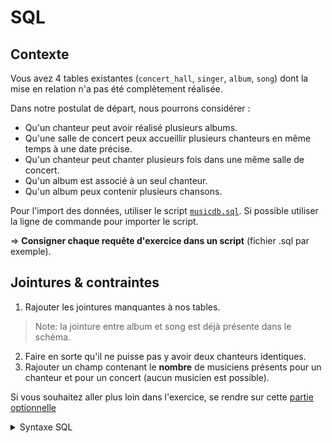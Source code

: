 # SQL

## Contexte

Vous avez 4 tables existantes (`concert_hall`, `singer`, `album`, `song`) dont la mise en relation n'a pas été complètement réalisée.

Dans notre postulat de départ, nous pourrons considérer :

- Qu'un chanteur peut avoir réalisé plusieurs albums.
- Qu'une salle de concert peux accueillir plusieurs chanteurs en même temps à une date précise.
- Qu'un chanteur peut chanter plusieurs fois dans une même salle de concert.
- Qu'un album est associé à un seul chanteur.
- Qu'un album peux contenir plusieurs chansons.

Pour l'import des données, utiliser le script [`musicdb.sql`](https://raw.githubusercontent.com/O-clock-Alumni/fiches-recap/master/symfony/themes/ressources/musicdb.sql?token=AAN6C2JNNGWWTDFGW4I6KYK42KQI4). Si possible utiliser la ligne de commande pour importer le script.

=> **Consigner chaque requête d'exercice dans un script** (fichier .sql par exemple).

## Jointures & contraintes

1. Rajouter les jointures manquantes à nos tables.

> Note: la jointure entre album et song est déjà présente dans le schéma.
 
2. Faire en sorte qu'il ne puisse pas y avoir deux chanteurs identiques.
3. Rajouter un champ contenant le **nombre** de musiciens présents pour un chanteur et pour un concert (aucun musicien est possible).

Si vous souhaitez aller plus loin dans l'exercice, se rendre sur cette [partie optionnelle](BONUS.md) 

<details>
  <summary>Syntaxe SQL</summary>
  
  Lecture d'une table
  
 ```
 SELECT col1,col2
 FROM table1
 
 ```
 
 Créer une table
  
 ```
 CREATE TABLE `singer` (
  `my_id` int AUTO_INCREMENT UNSIGNED NOT NULL,
  `col1` varchar(50), // type et valeur par defaut a adapter
  `col2` int,
   PRIMARY KEY(my_id)
);
 ```
 
 Rajouter une colonne
  
 ```
ALTER TABLE table1
 ADD col3 type_donnees
 ```
 
 Rajouter contrainte de clef étrangère
  
 ```
 ALTER TABLE `table1`
  ADD CONSTRAINT `table1_FK_table2` FOREIGN KEY (`table2_id`) REFERENCES `table2` (`id`);
 ```

> Note : Une colonne dédiée à la clef étrangère dans la table doit avoir été créée au préalable pour appliquer la contrainte ex : table1 contient une colonne table2_id. 

> Attention: la colonne dédiée à la clef étrangère à créér doit avoir **exactement** les mêmes contraintes de structure que celle de l'id à laquelle elle fait référence (meme type, longueur, unsigned /signed ...)

</details>

